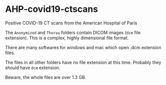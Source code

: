 # AHP-covid19-ctscans
Positive COVID-19 CT scans from the American Hospital of Paris

The `Anonymized` and `Thorax` folders contain DICOM images (`dcm` file extension). This is a complex, highly dimensional file format.

There are many softwares for windows and mac which open .dcm extension files.

The files in all other folders have no file extension at this time. Probably they should have `dcm` extension.

Beware, the whole files are over 1.3 GB.

